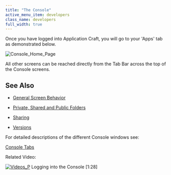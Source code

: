 ```yaml
---
title: "The Console"
active_menu_item: developers
class_name: developers
full_width: true
---
```



Once you have logged into Application Craft, you will go to your 'Apps' tab as demonstrated below.

![Console\_Home\_Page](/img/docs/console_home_page.zoom42.png)

All other screens can be reached directly from the Tab Bar across the top of the Console screens.

## **See Also**

 - [General Screen Behavior](/developers/user-guide/product-guide/the-console/general-screen-behavior)

 - [Private, Shared and Public Folders](/developers/user-guide/product-guide/the-console/private-shared-and-public-fol)

 - [Sharing](/developers/user-guide/product-guide/the-console/sharing)

 - [Versions](/developers/user-guide/product-guide/the-console/versions)

For detailed descriptions of the different Console windows see:

[Console Tabs](/developers/user-guide/product-guide/the-console/console-tabs/)

Related Video:

[![Videos\_P](/img/docs/videos_p.png)](http://www.youtube.com/v/56jct5SJLIo?autoplay=1&hd=1&fs=1&showsearch=0&rel=0&) Logging into the Console [1:28]

